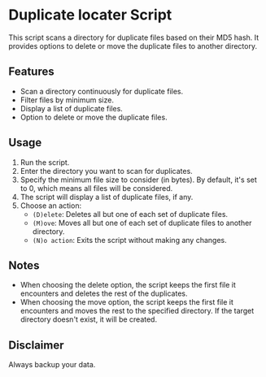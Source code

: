 # Duplicate locater Script

This script scans a directory for duplicate files based on their MD5 hash. It provides options to delete or move the duplicate files to another directory.

## Features

- Scan a directory continuously for duplicate files.
- Filter files by minimum size.
- Display a list of duplicate files.
- Option to delete or move the duplicate files.

## Usage

1. Run the script.
2. Enter the directory you want to scan for duplicates.
3. Specify the minimum file size to consider (in bytes). By default, it's set to 0, which means all files will be considered.
4. The script will display a list of duplicate files, if any.
5. Choose an action:
   - `(D)elete`: Deletes all but one of each set of duplicate files.
   - `(M)ove`: Moves all but one of each set of duplicate files to another directory.
   - `(N)o action`: Exits the script without making any changes.

## Notes

- When choosing the delete option, the script keeps the first file it encounters and deletes the rest of the duplicates.
- When choosing the move option, the script keeps the first file it encounters and moves the rest to the specified directory. If the target directory doesn't exist, it will be created.

## Disclaimer

Always backup your data.
